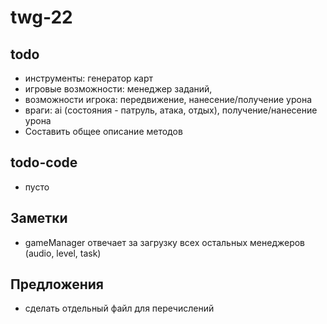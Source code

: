 # twg-22

## todo

- инструменты: генератор карт
- игровые возможности: менеджер заданий,
- возможности игрока: передвижение, нанесение/получение урона
- враги: ai (состояния - патруль, атака, отдых), получение/нанесение урона
- Составить общее описание методов

## todo-code

- пусто

## Заметки

- gameManager отвечает за загрузку всех остальных менеджеров (audio, level, task)

## Предложения

- сделать отдельный файл для перечислений
